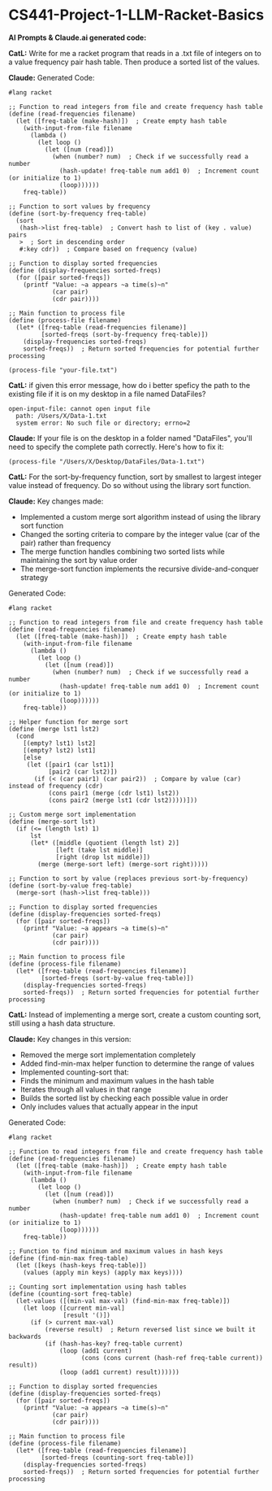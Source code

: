 # CS441-Project-1-LLM-Racket-Basics

**AI Prompts & Claude.ai generated code:**

**CatL:** Write for me a racket program that reads in a .txt file of integers on to a value frequency pair hash table. Then produce a sorted list of the values.

**Claude:** Generated Code:

    #lang racket
    
    ;; Function to read integers from file and create frequency hash table
    (define (read-frequencies filename)
      (let ([freq-table (make-hash)])  ; Create empty hash table
        (with-input-from-file filename
          (lambda ()
            (let loop ()
              (let ([num (read)])
                (when (number? num)  ; Check if we successfully read a number
                  (hash-update! freq-table num add1 0)  ; Increment count (or initialize to 1)
                  (loop))))))
        freq-table))
    
    ;; Function to sort values by frequency
    (define (sort-by-frequency freq-table)
      (sort 
       (hash->list freq-table)  ; Convert hash to list of (key . value) pairs
       >  ; Sort in descending order
       #:key cdr))  ; Compare based on frequency (value)
    
    ;; Function to display sorted frequencies
    (define (display-frequencies sorted-freqs)
      (for ([pair sorted-freqs])
        (printf "Value: ~a appears ~a time(s)~n" 
                (car pair) 
                (cdr pair))))
    
    ;; Main function to process file
    (define (process-file filename)
      (let* ([freq-table (read-frequencies filename)]
             [sorted-freqs (sort-by-frequency freq-table)])
        (display-frequencies sorted-freqs)
        sorted-freqs))  ; Return sorted frequencies for potential further processing

    (process-file "your-file.txt")

**CatL:** if given this error message, how do i better speficy the path to the existing file if it is on my desktop in a file named DataFiles? 

    open-input-file: cannot open input file
      path: /Users/X/Data-1.txt
      system error: No such file or directory; errno=2

**Claude:** If your file is on the desktop in a folder named "DataFiles", you'll need to specify the complete path correctly. Here's how to fix it:

    (process-file "/Users/X/Desktop/DataFiles/Data-1.txt")

**CatL:** For the sort-by-frequency function, sort by smallest to largest integer value instead of frequency. Do so without using the library sort function.

**Claude:** Key changes made:

- Implemented a custom merge sort algorithm instead of using the library sort function
- Changed the sorting criteria to compare by the integer value (car of the pair) rather than frequency
- The merge function handles combining two sorted lists while maintaining the sort by value order
- The merge-sort function implements the recursive divide-and-conquer strategy

Generated Code:

    #lang racket
    
    ;; Function to read integers from file and create frequency hash table
    (define (read-frequencies filename)
      (let ([freq-table (make-hash)])  ; Create empty hash table
        (with-input-from-file filename
          (lambda ()
            (let loop ()
              (let ([num (read)])
                (when (number? num)  ; Check if we successfully read a number
                  (hash-update! freq-table num add1 0)  ; Increment count (or initialize to 1)
                  (loop))))))
        freq-table))
    
    ;; Helper function for merge sort
    (define (merge lst1 lst2)
      (cond
        [(empty? lst1) lst2]
        [(empty? lst2) lst1]
        [else
         (let ([pair1 (car lst1)]
               [pair2 (car lst2)])
           (if (< (car pair1) (car pair2))  ; Compare by value (car) instead of frequency (cdr)
               (cons pair1 (merge (cdr lst1) lst2))
               (cons pair2 (merge lst1 (cdr lst2)))))]))
    
    ;; Custom merge sort implementation
    (define (merge-sort lst)
      (if (<= (length lst) 1)
          lst
          (let* ([middle (quotient (length lst) 2)]
                 [left (take lst middle)]
                 [right (drop lst middle)])
            (merge (merge-sort left) (merge-sort right)))))
    
    ;; Function to sort by value (replaces previous sort-by-frequency)
    (define (sort-by-value freq-table)
      (merge-sort (hash->list freq-table)))
    
    ;; Function to display sorted frequencies
    (define (display-frequencies sorted-freqs)
      (for ([pair sorted-freqs])
        (printf "Value: ~a appears ~a time(s)~n" 
                (car pair) 
                (cdr pair))))
    
    ;; Main function to process file
    (define (process-file filename)
      (let* ([freq-table (read-frequencies filename)]
             [sorted-freqs (sort-by-value freq-table)])
        (display-frequencies sorted-freqs)
        sorted-freqs))  ; Return sorted frequencies for potential further processing

**CatL:** Instead of implementing a merge sort, create a custom counting sort, still using a hash data structure.

**Claude:** Key changes in this version:

- Removed the merge sort implementation completely
- Added find-min-max helper function to determine the range of values
- Implemented counting-sort that:
-   Finds the minimum and maximum values in the hash table
-   Iterates through all values in that range
-   Builds the sorted list by checking each possible value in order
-   Only includes values that actually appear in the input

Generated Code:

    #lang racket
    
    ;; Function to read integers from file and create frequency hash table
    (define (read-frequencies filename)
      (let ([freq-table (make-hash)])  ; Create empty hash table
        (with-input-from-file filename
          (lambda ()
            (let loop ()
              (let ([num (read)])
                (when (number? num)  ; Check if we successfully read a number
                  (hash-update! freq-table num add1 0)  ; Increment count (or initialize to 1)
                  (loop))))))
        freq-table))
    
    ;; Function to find minimum and maximum values in hash keys
    (define (find-min-max freq-table)
      (let ([keys (hash-keys freq-table)])
        (values (apply min keys) (apply max keys))))
    
    ;; Counting sort implementation using hash tables
    (define (counting-sort freq-table)
      (let-values ([(min-val max-val) (find-min-max freq-table)])
        (let loop ([current min-val]
                   [result '()])
          (if (> current max-val)
              (reverse result)  ; Return reversed list since we built it backwards
              (if (hash-has-key? freq-table current)
                  (loop (add1 current) 
                        (cons (cons current (hash-ref freq-table current)) result))
                  (loop (add1 current) result))))))
    
    ;; Function to display sorted frequencies
    (define (display-frequencies sorted-freqs)
      (for ([pair sorted-freqs])
        (printf "Value: ~a appears ~a time(s)~n" 
                (car pair) 
                (cdr pair))))
    
    ;; Main function to process file
    (define (process-file filename)
      (let* ([freq-table (read-frequencies filename)]
             [sorted-freqs (counting-sort freq-table)])
        (display-frequencies sorted-freqs)
        sorted-freqs))  ; Return sorted frequencies for potential further processing
